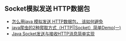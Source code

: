 ## Socket模拟发送 HTTP数据包
- [怎么用java 模拟发送 HTTP数据包， 该如何避免](http://www.myexception.cn/j2se/800530.html)
- [java爬虫的2种爬取方式（HTTP||Socket）简单Demo(一)](https://blog.csdn.net/qq_24489717/article/details/52829572?locationNum=15&fps=1)
- [Java Socket发送与接收HTTP消息简单实现](https://blog.csdn.net/a9529lty/article/details/7174265)
